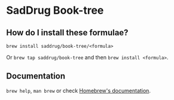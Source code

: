 # SadDrug Book-tree

## How do I install these formulae?

`brew install saddrug/book-tree/<formula>`

Or `brew tap saddrug/book-tree` and then `brew install <formula>`.

## Documentation

`brew help`, `man brew` or check [Homebrew's documentation](https://docs.brew.sh).
